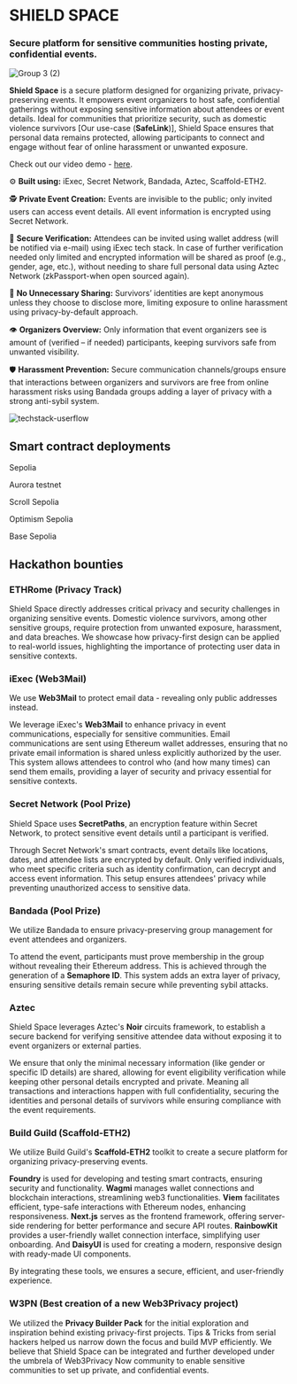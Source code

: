 # SHIELD SPACE
### Secure platform for sensitive communities hosting private, confidential events.
![Group 3 (2)](https://github.com/user-attachments/assets/63575754-14d0-4fea-a78c-42a62dcfa195)

**Shield Space** is a secure platform designed for organizing private, privacy-preserving events. It empowers event organizers to host safe, confidential gatherings without exposing sensitive information about attendees or event details. Ideal for communities that prioritize security, such as domestic violence survivors [Our use-case (**SafeLink**)], Shield Space ensures that personal data remains protected, allowing participants to connect and engage without fear of online harassment or unwanted exposure.

Check out our video demo - [here]().

⚙️ **Built using:** iExec, Secret Network, Bandada, Aztec, Scaffold-ETH2.

🕵️ **Private Event Creation:** Events are invisible to the public; only invited users can access event details. All event information is encrypted using Secret Network.

🔏 **Secure Verification:** Attendees can be invited using wallet address (will be notified via e-mail) using iExec tech stack. In case of further verification needed only limited and encrypted information will be shared as proof (e.g., gender, age, etc.), without needing to share full personal data using Aztec Network (zkPassport-when open sourced again).

🛑 **No Unnecessary Sharing:** Survivors’ identities are kept anonymous unless they choose to disclose more, limiting exposure to online harassment using privacy-by-default approach.

👁️ **Organizers Overview:** Only information that event organizers see is amount of (verified – if needed) participants, keeping survivors safe from unwanted visibility.

🛡️ **Harassment Prevention:** Secure communication channels/groups ensure that interactions between organizers and survivors are free from online harassment risks using Bandada groups adding a layer of privacy with a strong anti-sybil system.

![techstack-userflow](https://github.com/user-attachments/assets/e29a3761-cc65-4ce2-814b-c49232d4bc6f)

## Smart contract deployments

Sepolia

Aurora testnet

Scroll Sepolia

Optimism Sepolia

Base Sepolia

## Hackathon bounties

### ETHRome (Privacy Track)

Shield Space directly addresses critical privacy and security challenges in organizing sensitive events. Domestic violence survivors, among other sensitive groups, require protection from unwanted exposure, harassment, and data breaches. We showcase how privacy-first design can be applied to real-world issues, highlighting the importance of protecting user data in sensitive contexts.

### iExec (Web3Mail)

We use **Web3Mail** to protect email data - revealing only public addresses instead.

We leverage iExec's **Web3Mail** to enhance privacy in event communications, especially for sensitive communities. Email communications are sent using Ethereum wallet addresses, ensuring that no private email information is shared unless explicitly authorized by the user. This system allows attendees to control who (and how many times) can send them emails, providing a layer of security and privacy essential for sensitive contexts.

### Secret Network (Pool Prize)

Shield Space uses **SecretPaths**, an encryption feature within Secret Network, to protect sensitive event details until a participant is verified.

Through Secret Network's smart contracts, event details like locations, dates, and attendee lists are encrypted by default. Only verified individuals, who meet specific criteria such as identity confirmation, can decrypt and access event information. This setup ensures attendees' privacy while preventing unauthorized access to sensitive data.

### Bandada (Pool Prize)

We utilize Bandada to ensure privacy-preserving group management for event attendees and organizers.

To attend the event, participants must prove membership in the group without revealing their Ethereum address. This is achieved through the generation of a **Semaphore ID**. This system adds an extra layer of privacy, ensuring sensitive details remain secure while preventing sybil attacks.

### Aztec

Shield Space leverages Aztec's **Noir** circuits framework, to establish a secure backend for verifying sensitive attendee data without exposing it to event organizers or external parties.

We ensure that only the minimal necessary information (like gender or specific ID details) are shared, allowing for event eligibility verification while keeping other personal details encrypted and private. Meaning all transactions and interactions happen with full confidentiality, securing the identities and personal details of survivors while ensuring compliance with the event requirements.

### Build Guild (Scaffold-ETH2)

We utilize Build Guild's **Scaffold-ETH2** toolkit to create a secure platform for organizing privacy-preserving events. 

**Foundry** is used for developing and testing smart contracts, ensuring security and functionality. **Wagmi** manages wallet connections and blockchain interactions, streamlining web3 functionalities. **Viem** facilitates efficient, type-safe interactions with Ethereum nodes, enhancing responsiveness. **Next.js** serves as the frontend framework, offering server-side rendering for better performance and secure API routes. **RainbowKit** provides a user-friendly wallet connection interface, simplifying user onboarding. And **DaisyUI** is used for creating a modern, responsive design with ready-made UI components.

By integrating these tools, we ensures a secure, efficient, and user-friendly experience.

### W3PN (Best creation of a new Web3Privacy project)

We utilized the **Privacy Builder Pack** for the initial exploration and inspiration behind existing privacy-first projects. Tips & Tricks from serial hackers helped us narrow down the focus and build MVP efficiently. We believe that Shield Space can be integrated and further developed under the umbrela of Web3Privacy Now community to enable sensitive communities to set up private, and confidential events.
